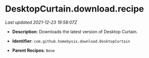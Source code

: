 # DesktopCurtain.download.recipe

_Last updated 2021-12-23 19:58:07Z_

- **Description**: Downloads the latest version of Desktop Curtain.

- **Identifier**: `com.github.homebysix.download.DesktopCurtain`

- **Parent Recipes**: `None`